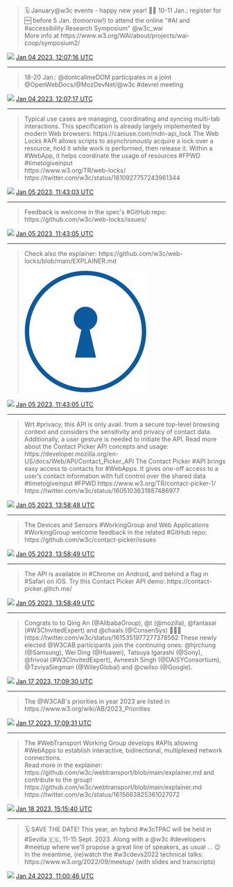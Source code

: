 > 🗓️ January@w3c events \- happy new year\! 🎇🎆
> 10\-11 Jan\.: register for 🆓 before 5 Jan\. \(tomorrow\!\) to attend the online "\#AI and \#accessibility Research Symposium" @w3c\_wai   
> More info at https://www\.w3\.org/WAI/about/projects/wai\-coop/symposium2/

<img src="../media/tweet.ico" width="12" /> [Jan 04 2023, 12:07:16 UTC](https://twitter.com/w3cdevs/status/1610608799676522502)

----

> 18\-20 Jan\.: @dontcallmeDOM participates in a joint @OpenWebDocs/@MozDevNet/@w3c \#devrel meeting

<img src="../media/tweet.ico" width="12" /> [Jan 04 2023, 12:07:17 UTC](https://twitter.com/w3cdevs/status/1610608807096246272)

----

> Typical use cases are managing, coordinating and syncing multi\-tab interactions\. This specification is already largely implemented by modern Web browsers: https://caniuse\.com/mdn\-api\_lock
> The Web Locks \#API allows scripts to asynchronously acquire a lock over a resource, hold it while work is performed, then release it\. Within a \#WebApp, it helps coordinate the usage of resources \#FPWD \#timetogiveinput  
> https://www\.w3\.org/TR/web\-locks/ https://twitter\.com/w3c/status/1610927757243961344

<img src="../media/tweet.ico" width="12" /> [Jan 05 2023, 11:43:03 UTC](https://twitter.com/w3cdevs/status/1610965096498450433)

----

> Feedback is welcome in the spec's \#GitHub repo: https://github\.com/w3c/web\-locks/issues/

<img src="../media/tweet.ico" width="12" /> [Jan 05 2023, 11:43:05 UTC](https://twitter.com/w3cdevs/status/1610965104966737920)

----

> Check also the explainer: https://github\.com/w3c/web\-locks/blob/main/EXPLAINER\.md 
> 
> ![](../media/1610965101116522498-FltMDjwXkAAuVtx.png)

<img src="../media/tweet.ico" width="12" /> [Jan 05 2023, 11:43:05 UTC](https://twitter.com/w3cdevs/status/1610965101116522498)

----

> Wrt \#privacy, this API is only avail\. from a secure top\-level browsing context and considers the sensitivity and privacy of contact data\. Additionally, a user gesture is needed to initiate the API\. Read more about the Contact Picker API concepts and usage: https://developer\.mozilla\.org/en\-US/docs/Web/API/Contact\_Picker\_API
> The Contact Picker \#API brings easy access to contacts for \#WebApps\.  It gives one\-off access to a user’s contact information with full control over the shared data \#timetogiveinput \#FPWD https://www\.w3\.org/TR/contact\-picker\-1/ https://twitter\.com/w3c/status/1605103631887486977

<img src="../media/tweet.ico" width="12" /> [Jan 05 2023, 13:58:48 UTC](https://twitter.com/w3cdevs/status/1610999259305746433)

----

> The Devices and Sensors \#WorkingGroup and Web Applications \#WorkingGroup welcome feedback in the related \#GitHub repo: https://github\.com/w3c/contact\-picker/issues

<img src="../media/tweet.ico" width="12" /> [Jan 05 2023, 13:58:49 UTC](https://twitter.com/w3cdevs/status/1610999263143534592)

----

> The API is available in \#Chrome on Android, and behind a flag in \#Safari on iOS\. Try this Contact Picker API demo: https://contact\-picker\.glitch\.me/

<img src="../media/tweet.ico" width="12" /> [Jan 05 2023, 13:58:49 UTC](https://twitter.com/w3cdevs/status/1610999261281357824)

----

> Congrats to to Qing An \(@AlibabaGroup\), @t \(@mozilla\), @fantasai \(\#W3CInvitedExpert\) and @chaals \(@ConsenSys\) 👏👏👏 https://twitter\.com/w3c/status/1615351977277378562
> These newly elected @W3CAB participants join the continuing ones: @hjrchung \(@Samsung\), Wei Ding \(@Huawei\), Tatsuya Igarashi \(@Sony\), @frivoal \(\#W3CInvitedExpert\), Avneesh Singh \(@DAISYConsortium\), @TzviyaSiegman \(@WileyGlobal\) and @cwilso \(@Google\)\.

<img src="../media/tweet.ico" width="12" /> [Jan 17 2023, 17:09:30 UTC](https://twitter.com/w3cdevs/status/1615395902252023808)

----

> The @W3CAB's priorities in year 2023 are listed in https://www\.w3\.org/wiki/AB/2023\_Priorities

<img src="../media/tweet.ico" width="12" /> [Jan 17 2023, 17:09:31 UTC](https://twitter.com/w3cdevs/status/1615395908786753537)

----

> The \#WebTransport Working Group develops \#APIs allowing \#WebApps to establish interactive, bidirectional, multiplexed network connections\.   
> Read more in the explainer: https://github\.com/w3c/webtransport/blob/main/explainer\.md and contribute to the group\! https://github\.com/w3c/webtransport/blob/main/explainer\.md https://twitter\.com/w3c/status/1615663825361027072

<img src="../media/tweet.ico" width="12" /> [Jan 18 2023, 15:15:40 UTC](https://twitter.com/w3cdevs/status/1615729642895196162)

----

> 🗓️ SAVE THE DATE\! This year, an hybrid \#w3cTPAC will be held in \#Sevilla 🇪🇸, 11\-15 Sept\. 2023\. Along with a @w3c \#developers \#meetup where we'll propose a great line of speakers, as usual \.\.\. 😉
> In the meantime, \(re\)watch the \#w3cdevs2022 technical talks: https://www\.w3\.org/2022/09/meetup/ \(with slides and transcripts\)

<img src="../media/tweet.ico" width="12" /> [Jan 24 2023, 11:00:46 UTC](https://twitter.com/w3cdevs/status/1617839822730854401)